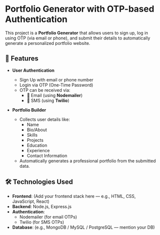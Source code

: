 # Portfolio Generator with OTP-based Authentication

This project is a **Portfolio Generator** that allows users to sign up, log in using OTP (via email or phone), and submit their details to automatically generate a personalized portfolio website.

## 🔐 Features

- **User Authentication**
  - Sign Up with email or phone number
  - Login via OTP (One-Time Password)
  - OTP can be received via:
    - 📧 Email (using **Nodemailer**)
    - 📱 SMS (using **Twilio**)

- **Portfolio Builder**
  - Collects user details like:
    - Name
    - Bio/About
    - Skills
    - Projects
    - Education
    - Experience
    - Contact Information
  - Automatically generates a professional portfolio from the submitted data.

## 🛠️ Technologies Used

- **Frontend**: (Add your frontend stack here — e.g., HTML, CSS, JavaScript, React)
- **Backend**: Node.js, Express.js
- **Authentication**:
  - Nodemailer (for email OTPs)
  - Twilio (for SMS OTPs)
- **Database**: (e.g., MongoDB / MySQL / PostgreSQL — mention your DB)

